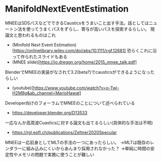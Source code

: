 # ManifoldNextEventEstimation
MNEEはSDSパスなどでできるCausticsをうまいこと出す手法。話としてはニュートン法を使ってうまくパスをずらし、寄与が高いパスを探索するらしい。
現論文と思われるものはこれ
- (Minifold Next Event Estimation)[https://onlinelibrary.wiley.com/doi/abs/10.1111/cgf.12681]
恐らくこれに沿って作られたスライドもある
- (MNEE slide)[https://jo.dreggn.org/home/2015_mnee_talk.pdf]

BlenderでMNEEの実装がなされて3.2(beta?)でcausticsができるようになったらしい
- (youtube)[https://www.youtube.com/watch?v=o-Twi-H2M8g&ab_channel=MarioHawat]

Developer向けのフォーラムでMNEEのことについて述べられている
- https://developer.blender.org/D13533

一応なんか高周波Cuasticsに対する論文も出てるらしい(具体的な手法は不明)
- https://rgl.epfl.ch/publications/Zeltner2020Specular

MNEEは一応前身としてMLTの手法の一つにあったらしい。
→MLTは既存のレンダラーに組み込みにくいからあんまり採用されなかった？
→単純に時間の安定性やメモリの問題で実務に使うことが難しい